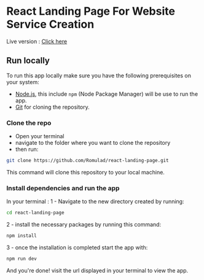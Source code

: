 # React Landing Page For Website Service Creation

Live version : [Click here](https://page-romulad.vercel.app/)

## Run locally
To run this app locally make sure you have the following prerequisites on your system:
- [Node.js](https://nodejs.org/en/download/current), this include `npm` (Node Package Manager) will be use to run the app. 
- [Git](https://git-scm.com/downloads) for cloning the repository. 

### Clone the repo
- Open your terminal
- navigate to the folder where you want to clone the repository
- then run:
```bash
git clone https://github.com/Romulad/react-landing-page.git
```
This command will clone this repository to your local machine.

### Install dependencies and run the app
In your terminal :
1 - Navigate to the new directory created by running:
  ```bash
  cd react-landing-page
  ```
2 - install the necessary packages by running this command:
  ```bash
  npm install
  ```
3 - once the installation is completed start the app with:
  ```bash
  npm run dev
  ```

And you're done! visit the url displayed in your terminal to view the app.

